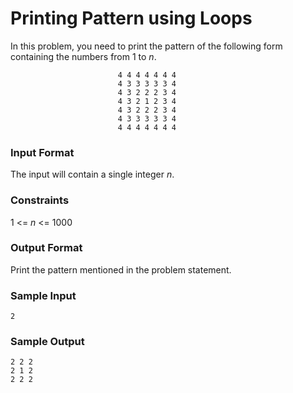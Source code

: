 # Printing Pattern using Loops

In this problem, you need to print the pattern of the following form containing the numbers from 1 to *n*.
                            
                            4 4 4 4 4 4 4  
                            4 3 3 3 3 3 4   
                            4 3 2 2 2 3 4   
                            4 3 2 1 2 3 4   
                            4 3 2 2 2 3 4   
                            4 3 3 3 3 3 4   
                            4 4 4 4 4 4 4   
                            
### Input Format
The input will contain a single integer *n*.

### Constraints
1 <= *n* <= 1000

### Output Format
Print the pattern mentioned in the problem statement.

### Sample Input 
  ```
  2
  ```  
###  Sample Output
  ```
  2 2 2
  2 1 2
  2 2 2
 ```
    
    
